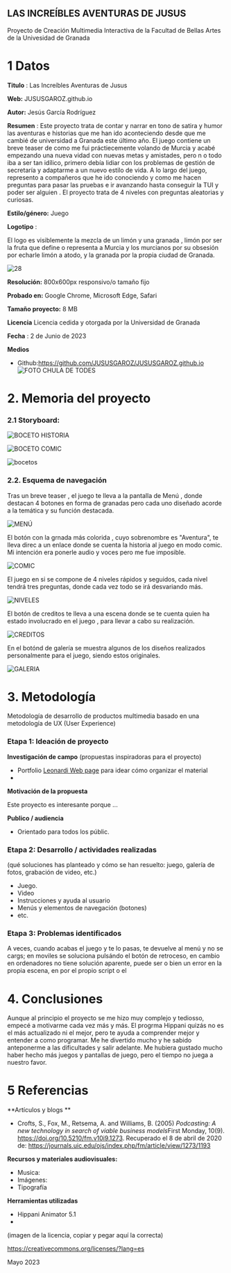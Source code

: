 ##  LAS INCREÍBLES AVENTURAS DE JUSUS 

Proyecto de Creación Multimedia Interactiva de la  Facultad de Bellas Artes de la Univesidad de Granada



# 1 Datos 



**Titulo** : Las Increíbles  Aventuras de Jusus

**Web:**   JUSUSGAROZ.github.io

**Autor:**  Jesús García Rodríguez

**Resumen** : Este proyecto  trata de contar y narrar en tono de satira y humor las aventuras e historias que me han ido aconteciendo desde que me cambié de universidad a Granada este último año. El juego contiene un breve teaser de como me fui práctiecemente volando de Murcia y acabé empezando una nueva vidad con nuevas metas y amistades, pero n o todo iba a ser tan idílico, primero debía lidiar con los problemas de gestión  de secretaría y adaptarme a un nuevo estilo de vida. 
A lo largo del juego, represento a compañeros que  he ido conociendo y como me hacen preguntas para pasar las pruebas e ir avanzando hasta conseguir la TUI y poder ser alguien .  El proyecto trata de 4 niveles con preguntas aleatorias y  curiosas.  

**Estilo/género:**  Juego 

**Logotipo** : 

El logo es visiblemente la mezcla de un limón y una granada , limón por ser la fruta que define o representa a Murcia y los murcianos por su obsesión por echarle limón a atodo, y la granada por la propia ciudad de Granada.


![28](https://github.com/JUSUSGAROZ/JUSUSGAROZ.github.io/assets/134589004/187a2d21-18f0-41dd-ae1c-f3febbf29e35)


**Resolución:** 800x600px responsivo/o tamaño fijo

**Probado en:**   Google Chrome, Microsoft Edge, Safari

**Tamaño proyecto:** 8 MB

**Licencia** Licencia cedida y otorgada por la Universidad de Granada

**Fecha** : 2 de Junio de 2023 

**Medios**

- Github:https://github.com/JUSUSGAROZ/JUSUSGAROZ.github.io 
![FOTO CHULA DE TODES](https://github.com/JUSUSGAROZ/JUSUSGAROZ.github.io/assets/134589004/9047a88f-e915-4a10-91b2-23c00e2cf237)


# 2. Memoria del proyecto 

### 2.1 Storyboard: 

![BOCETO HISTORIA](https://github.com/JUSUSGAROZ/JUSUSGAROZ.github.io/assets/134589004/60c9b961-376e-4e39-a7b1-25b7a94a2bf4)


![BOCETO COMIC](https://github.com/JUSUSGAROZ/JUSUSGAROZ.github.io/assets/134589004/85fa243b-02c6-496a-a388-feabdaaa7739)



![bocetos](https://github.com/JUSUSGAROZ/JUSUSGAROZ.github.io/assets/134589004/11cedd53-8357-49d5-b149-e83d44a74b52)





### 2.2. Esquema de navegación 
Tras un breve teaser , el juego te lleva a la pantalla de Menú , donde destacan 4 botones en forma de granadas pero cada uno diseñado acorde a la temática y su función destacada. 

![MENÚ](https://github.com/JUSUSGAROZ/JUSUSGAROZ.github.io/assets/134589004/2520e8e5-1404-4b1d-8be6-b211d1093cee)

El botón con la grnada más colorida , cuyo sobrenombre es "Aventura", te lleva direc a un enlace donde se cuenta la historia al juego en modo comic. Mi intención era ponerle audio y voces pero me fue imposible.

![COMIC](https://github.com/JUSUSGAROZ/JUSUSGAROZ.github.io/assets/134589004/18e1971b-e9ae-41ba-bfc8-261feaec466e)

El juego en si se compone de 4 niveles rápidos y seguidos, cada nivel tendrá tres preguntas, donde cada vez todo se
irá desvariando más. 

![NIVELES](https://github.com/JUSUSGAROZ/JUSUSGAROZ.github.io/assets/134589004/1ec6d47f-714b-48b0-b5a0-c780fd0c8060)

El botón de creditos  te lleva a una escena donde se te cuenta quien ha estado involucrado en el juego , para llevar a cabo su realización. 

![CREDITOS](https://github.com/JUSUSGAROZ/JUSUSGAROZ.github.io/assets/134589004/3f220b58-e13a-40a9-bfda-f5a6cb80bbde)

En el botónd de galería  se  muestra algunos de los diseños realizados personalmente para el juego, siendo estos originales. 

![GALERIA](https://github.com/JUSUSGAROZ/JUSUSGAROZ.github.io/assets/134589004/e5773320-b0f5-4857-bc1b-a27073ac65cc)


# 3. Metodología

Metodología de desarrollo de productos multimedia basado en una metodología de UX (User Experience)



### Etapa 1: Ideación de proyecto

**Investigación de campo** (propuestas inspiradoras para el proyecto)

- Portfolio [Leonardi Web page](http://www.rleonardi.com/interactive-resume/) para idear cómo organizar el material
- 



**Motivación de la propuesta** 

Este  proyecto es interesante porque ... 



**Publico / audiencia**

- Orientado para todos los públic.




### Etapa 2: Desarrollo / actividades realizadas

(qué soluciones has planteado y cómo se han resuelto: juego, galería de fotos, grabación de video, etc.)

- Juego. 
- Video 
- Instrucciones y ayuda al usuario 
- Menús y elementos de navegación (botones)
- etc.



### Etapa 3: Problemas identificados

A veces, cuando acabas el juego y te lo pasas, te devuelve al menú y no se cargs; en moviles se soluciona  pulsándo el botón de retroceso, en cambio en ordenadores no tiene solución aparente, puede ser o bien un error en la propia escena, en por el propio script o el 



# 4. Conclusiones 

Aunque al principio el proyecto se me hizo muy complejo y tediosso, empecé a motivarme cada vez más y más. El progrma Hippani quizás no es el más actualizado ni el mejor, pero te ayuda a comprender mejor y entender a como programar.
Me he divertido mucho y he sabido anteponerme a las dificultades y salir adelante. Me hubiera gustado mucho haber hecho más juegos y pantallas  de juego, pero el tiempo no juega a nuestro favor. 







# 5 Referencias 

**Artículos y blogs ** 

- Crofts, S., Fox, M., Retsema, A. and Williams, B. (2005) *Podcasting: A new technology in search of viable business models*First Monday, 10(9). https://doi.org/10.5210/fm.v10i9.1273. Recuperado el 8 de abril de 2020 de: https://journals.uic.edu/ojs/index.php/fm/article/view/1273/1193

**Recursos y materiales audiovisuales:**

* Musica:  
* Imágenes:  
* Tipografía

**Herramientas utilizadas**

- Hippani Animator 5.1
- 



(imagen de la licencia, copiar y pegar aquí la correcta)

https://creativecommons.org/licenses/?lang=es

Mayo 2023
